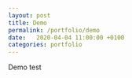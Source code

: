 ```yaml
---
layout: post
title: Demo
permalink: /portfolio/demo
date:   2020-04-04 11:00:00 +0100
categories: portfolio
---
```


Demo test
